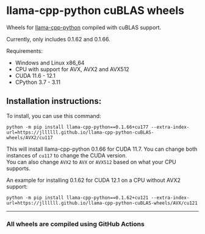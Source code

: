 # llama-cpp-python cuBLAS wheels
Wheels for [llama-cpp-python](https://github.com/abetlen/llama-cpp-python) compiled with cuBLAS support.

Currently, only includes 0.1.62 and 0.1.66.

Requirements:
- Windows and Linux x86_64
- CPU with support for AVX, AVX2 and AVX512
- CUDA 11.6 - 12.1
- CPython 3.7 - 3.11

Installation instructions:
---
To install, you can use this command:
```
python -m pip install llama-cpp-python==0.1.66+cu177 --extra-index-url=https://jllllll.github.io/llama-cpp-python-cuBLAS-wheels/AVX2/cu117
```
This will install llama-cpp-python 0.1.66 for CUDA 11.7. You can change both instances of `cu117` to change the CUDA version.  
You can also change `AVX2` to `AVX` or `AVX512` based on what your CPU supports.

An example for installing 0.1.62 for CUDA 12.1 on a CPU without AVX2 support:
```
python -m pip install llama-cpp-python==0.1.62+cu121 --extra-index-url=https://jllllll.github.io/llama-cpp-python-cuBLAS-wheels/AVX/cu121
```
---
### All wheels are compiled using GitHub Actions
